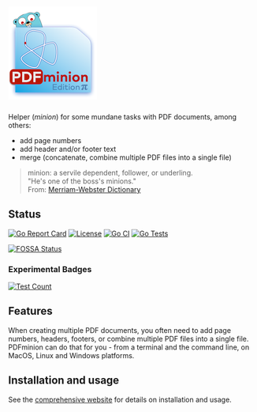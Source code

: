 # ![PDFminion](PDFminion-logo.png)


Helper (_minion_) for some mundane tasks with PDF documents, among others:

* add page numbers
* add header and/or footer text
* merge (concatenate, combine multiple PDF files into a single file)


>  minion: a servile dependent, follower, or underling.<br> 
> "He's one of the boss's minions."<br>
> From: [Merriam-Webster Dictionary](https://www.merriam-webster.com/dictionary/minion)

## Status

[![Go Report Card](https://goreportcard.com/badge/github.com/arc42/pdfminion)](https://goreportcard.com/report/github.com/arc42/pdfminion)
[![License](https://img.shields.io/badge/License-Apache%202.0-blue.svg)](https://opensource.org/licenses/Apache-2.0)
[![Go CI](https://github.com/arc42/PDFminion/actions/workflows/golangci-lint.yml/badge.svg)](https://github.com/arc42/PDFminion/actions/golangci-lint.yml)
[![Go Tests](https://github.com/arc42/PDFminion/actions/workflows/go-test.yml/badge.svg)](https://github.com/arc42/PDFminion/actions/workflows/go-test.yml)

[![FOSSA Status](https://app.fossa.com/api/projects/git%2Bgithub.com%2Farc42%2FPDFminion.svg?type=shield&issueType=security)](https://app.fossa.com/projects/git%2Bgithub.com%2Farc42%2FPDFminion?ref=badge_shield&issueType=security)

### Experimental Badges


[![Test Count](https://img.shields.io/endpoint?url=https://gist.githubusercontent.com/gernotstarke/YOUR_GIST_ID/raw/pdfminion-test-count.json)](https://github.com/arc42/PDFminion/actions/workflows/go-test.yml)

## Features

When creating multiple PDF documents, you often need to add page numbers, headers, footers, or combine multiple PDF files into a single file.
PDFminion can do that for you - from a terminal and the command line, on MacOS, Linux and Windows platforms.


## Installation and usage

See the [comprehensive website](https://pdfminion.arc42.org) for details on installation and usage.
